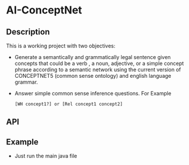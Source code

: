 # AI-ConceptNet

## Description

This is a working project with two objectives:

- Generate a semantically and grammatically legal sentence given concepts that could be a verb
, a noun, adjective, or a simple concept phrase according to a semantic network using the current
version of CONCEPTNET5 (common sense ontology) and english language grammar.

- Answer simple common sense inference questions. For Example

  `[WH concept1?] or [Rel concept1 concept2]`

## API

## Example

- Just run the main java file

